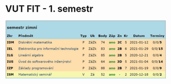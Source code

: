 # VUT FIT - 1. semestr

<div align="center">
    <p>
    <img src="/ReadMe images/1.sem.JPG">
    <br>
    </p>
</div>
